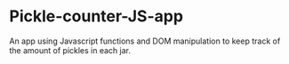 # Pickle-counter-JS-app
An app using Javascript functions and DOM manipulation to keep track of the amount of pickles in each jar.
